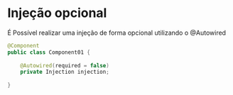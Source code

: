 # Injeção opcional
É Possível realizar uma injeção de forma opcional utilizando o @Autowired 

```java
@Component
public class Component01 {
    
    @Autowired(required = false)
    private Injection injection;
    
}
```
